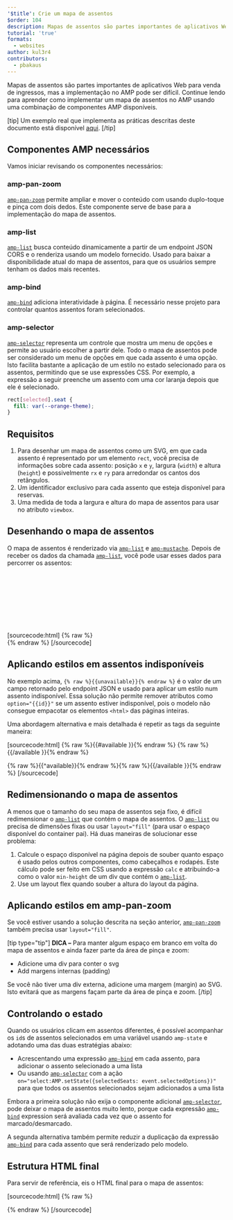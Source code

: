 ```yaml
---
'$title': Crie um mapa de assentos
$order: 104
description: Mapas de assentos são partes importantes de aplicativos Web para venda de ingressos, mas a implementação no AMP pode ser difícil. Continue lendo para aprender como implementar um mapa de assentos no AMP
tutorial: 'true'
formats:
  - websites
author: kul3r4
contributors:
  - pbakaus
---
```


Mapas de assentos são partes importantes de aplicativos Web para venda de ingressos, mas a implementação no AMP pode ser difícil. Continue lendo para aprender como implementar um mapa de assentos no AMP usando uma combinação de componentes AMP disponíveis.

[tip] Um exemplo real que implementa as práticas descritas deste documento está disponível [aqui](../../../documentation/examples/documentation/SeatMap.html). [/tip]

## Componentes AMP necessários

Vamos iniciar revisando os componentes necessários:

### amp-pan-zoom

[`amp-pan-zoom`](../../../documentation/components/reference/amp-pan-zoom.md) permite ampliar e mover o conteúdo com usando duplo-toque e pinça com dois dedos. Este componente serve de base para a implementação do mapa de assentos.

### amp-list

[`amp-list`](../../../documentation/components/reference/amp-list.md) busca conteúdo dinamicamente a partir de um endpoint JSON CORS e o renderiza usando um modelo fornecido. Usado para baixar a disponibilidade atual do mapa de assentos, para que os usuários sempre tenham os dados mais recentes.

### amp-bind

[`amp-bind`](../../../documentation/components/reference/amp-bind.md) adiciona interatividade à página. É necessário nesse projeto para controlar quantos assentos foram selecionados.

### amp-selector

[`amp-selector`](../../../documentation/components/reference/amp-selector.md) representa um controle que mostra um menu de opções e permite ao usuário escolher a partir dele. Todo o mapa de assentos pode ser considerado um menu de opções em que cada assento é uma opção. Isto facilita bastante a aplicação de um estilo no estado selecionado para os assentos, permitindo que se use expressões CSS. Por exemplo, a expressão a seguir preenche um assento com uma cor laranja depois que ele é selecionado.

```css
rect[selected].seat {
  fill: var(--orange-theme);
}
```

## Requisitos

1. Para desenhar um mapa de assentos como um SVG, em que cada assento é representado por um elemento `rect`, você precisa de informações sobre cada assento: posição `x` e `y`, largura (`width`) e altura (`height`) e possivelmente `rx` e `ry` para arredondar os cantos dos retângulos.
2. Um identificador exclusivo para cada assento que esteja disponível para reservas.
3. Uma medida de toda a largura e altura do mapa de assentos para usar no atributo `viewbox`.

## Desenhando o mapa de assentos

O mapa de assentos é renderizado via [`amp-list`](../../../documentation/components/reference/amp-list.md) e [`amp-mustache`](../../../documentation/components/reference/amp-mustache.md). Depois de receber os dados da chamada [`amp-list`](../../../documentation/components/reference/amp-list.md), você pode usar esses dados para percorrer os assentos:

[sourcecode:html]
{% raw %}<svg preserveAspectRatio="xMidYMin slice" viewBox="0 0 {{width}} {{height}}">
{{#seats}}
<rect option="{{id}}" role="button" tabindex="0" class="seat {{unavailable}}" x="{{x}}" y="{{y}}" width="{{width}}" height="{{height}}" rx="{{rx}}" ry="{{ry}}"/>
{{/seats}}
</svg>{% endraw %}
[/sourcecode]

## Aplicando estilos em assentos indisponíveis

No exemplo acima, `{% raw %}{{unavailable}}{% endraw %}` é o valor de um campo retornado pelo endpoint JSON e usado para aplicar um estilo num assento indisponível. Essa solução não permite remover atributos como `option="{{id}}"` se um assento estiver indisponível, pois o modelo não consegue empacotar os elementos `<html>` das páginas inteiras.

Uma abordagem alternativa e mais detalhada é repetir as tags da seguinte maneira:

[sourcecode:html]
{% raw %}{{#available }}{% endraw %}
<rect option="{{id}}" role="button" tabindex="0" class="seat" x="{{x}}" y="{{y}}" width="{{width}}" height="{{height}}" rx="{{rx}}" ry="{{ry}}"/>{% raw %}{{/available }}{% endraw %}

{% raw %}{{^available}}{% endraw %}<rect role="button" tabindex="0" class="seat unavailable" x="{{x}}" y="{{y}}" width="{{width}}" height="{{height}}" rx="{{rx}}" ry="{{ry}}"/>{% raw %}{{/available }}{% endraw %}
[/sourcecode]

## Redimensionando o mapa de assentos

A menos que o tamanho do seu mapa de assentos seja fixo, é difícil redimensionar o [`amp-list`](../../../documentation/components/reference/amp-list.md) que contém o mapa de assentos. O [`amp-list`](../../../documentation/components/reference/amp-list.md) ou precisa de dimensões fixas ou usar `layout="fill"` (para usar o espaço disponível do container pai). Há duas maneiras de solucionar esse problema:

1. Calcule o espaço disponível na página depois de souber quanto espaço é usado pelos outros componentes, como cabeçalhos e rodapés. Este cálculo pode ser feito em CSS usando a expressão `calc` e atribuindo-a como o valor `min-height` de um div que contém o [`amp-list`](../../../documentation/components/reference/amp-list.md).
2. Use um layout flex quando souber a altura do layout da página.

## Aplicando estilos em amp-pan-zoom

Se você estiver usando a solução descrita na seção anterior, [`amp-pan-zoom`](../../../documentation/components/reference/amp-pan-zoom.md) também precisa usar `layout="fill"`.

[tip type="tip"] **DICA –** Para manter algum espaço em branco em volta do mapa de assentos e ainda fazer parte da área de pinça e zoom:

- Adicione uma div para conter o svg
- Add margens internas (padding)

Se você não tiver uma div externa, adicione uma margem (margin) ao SVG. Isto evitará que as margens façam parte da área de pinça e zoom. [/tip]

## Controlando o estado

Quando os usuários clicam em assentos diferentes, é possível acompanhar os `id`s de assentos selecionados em uma variável usando `amp-state` e adotando uma das duas estratégias abaixo:

- Acrescentando uma expressão [`amp-bind`](../../../documentation/components/reference/amp-bind.md) em cada assento, para adicionar o assento selecionado a uma lista
- Ou usando [`amp-selector`](../../../documentation/components/reference/amp-selector.md) com a ação `on="select:AMP.setState({selectedSeats: event.selectedOptions})"` para que todos os assentos selecionados sejam adicionados a uma lista

Embora a primeira solução não exija o componente adicional [`amp-selector`](../../../documentation/components/reference/amp-selector.md), pode deixar o mapa de assentos muito lento, porque cada expressão [`amp-bind`](../../../documentation/components/reference/amp-bind.md) expression será avaliada cada vez que o assento for marcado/desmarcado.

A segunda alternativa também permite reduzir a duplicação da expressão [`amp-bind`](../../../documentation/components/reference/amp-bind.md) para cada assento que será renderizado pelo modelo.

## Estrutura HTML final

Para servir de referência, eis o HTML final para o mapa de assentos:

[sourcecode:html]
{% raw %}<div class="seatmap-container">
<amp-list layout="fill" src="/json/seats.json" binding="no" items="." single-item noloading>
<template type="amp-mustache">
<amp-pan-zoom layout="fill" class="seatmap">
<amp-selector multiple on="select:AMP.setState({
          selectedSeats: event.selectedOptions
        })" layout="fill">
<div class="svg-container">
<svg preserveAspectRatio="xMidYMin slice" viewBox="0 0 {{width}} {{height}}">
{{#seats}}
<rect option="{{id}}" role="button"
               tabindex="0" class="seat {{unavailable}}"
              x="{{x}}" y="{{y}}"
              width="{{width}}" height="{{height}}"
              rx="{{rx}}" ry="{{ry}}"/>
{{/seats}}
</svg>
</div>
</amp-selector>
</amp-pan-zoom>
</template>
</amp-list>

</div>{% endraw %}
[/sourcecode]
